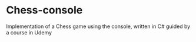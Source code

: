 # Chess-console
Implementation of a Chess game using the console, written in C# guided by a course in Udemy
